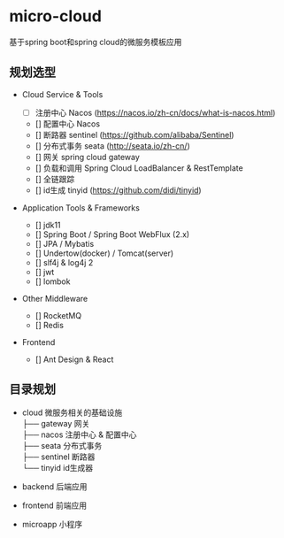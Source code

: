 # micro-cloud
基于spring boot和spring cloud的微服务模板应用

## 规划选型

* Cloud Service & Tools
    - [ ] 注册中心 Nacos (https://nacos.io/zh-cn/docs/what-is-nacos.html)
    - [] 配置中心 Nacos
    - [] 断路器 sentinel (https://github.com/alibaba/Sentinel)
    - [] 分布式事务 seata (http://seata.io/zh-cn/)
    - [] 网关 spring cloud gateway
    - [] 负载和调用 Spring Cloud LoadBalancer & RestTemplate
    - [] 全链跟踪 
    - [] id生成 tinyid (https://github.com/didi/tinyid)

* Application Tools & Frameworks
    - [] jdk11
    - [] Spring Boot / Spring Boot WebFlux (2.x)
    - [] JPA / Mybatis
    - [] Undertow(docker) / Tomcat(server)
    - [] slf4j & log4j 2
    - [] jwt
    - [] lombok
    
* Other Middleware
    - [] RocketMQ
    - [] Redis
    
* Frontend
    - [] Ant Design & React
    
## 目录规划

* cloud 微服务相关的基础设施    
    ├── gateway     网关    
    ├── nacos       注册中心 & 配置中心    
    ├── seata       分布式事务    
    ├── sentinel    断路器    
    └── tinyid      id生成器    
    
* backend 后端应用
* frontend 前端应用
* microapp 小程序

